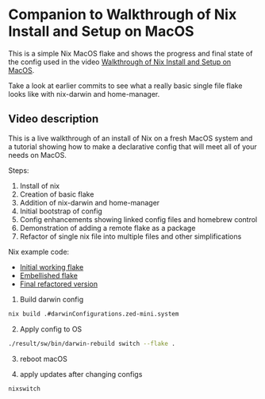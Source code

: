 # Companion to Walkthrough of Nix Install and Setup on MacOS

This is a simple Nix MacOS flake and shows the progress and final state of the config used in the video [Walkthrough of Nix Install and Setup on MacOS](https://youtu.be/LE5JR4JcvMg).

Take a look at earlier commits to see what a really basic single file flake looks like with nix-darwin and home-manager.

## Video description

This is a live walkthrough of an install of Nix on a fresh MacOS system and a tutorial showing how to make a declarative config that will meet all of your needs on MacOS.

Steps:

1. Install of nix
2. Creation of basic flake
3. Addition of nix-darwin and home-manager
4. Initial bootstrap of config
5. Config enhancements showing linked config files and homebrew control
6. Demonstration of adding a remote flake as a package
7. Refactor of single nix file into multiple files and other simplifications

Nix example code:

* [Initial working flake](https://github.com/zmre/mac-nix-simple-example/blob/2c6465d9df0f42e279681e2c30eaf8ed998940be/flake.nix)
* [Embellished flake](https://github.com/zmre/mac-nix-simple-example/blob/502fbabcaaaf160081926498641a042995de19c2/flake.nix)
* [Final refactored version](https://github.com/zmre/mac-nix-simple-example)


1. Build darwin config
```bash
nix build .#darwinConfigurations.zed-mini.system
```

2. Apply config to OS
```bash
./result/sw/bin/darwin-rebuild switch --flake .
```

3. reboot macOS

4. apply updates after changing configs
```bash
nixswitch
```
